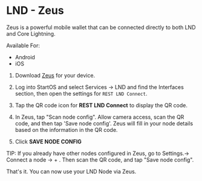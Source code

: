 # LND - Zeus

Zeus is a powerful mobile wallet that can be connected directly to both LND and Core Lightning.

Available For:

- Android
- iOS


1. Download [Zeus](https://zeusln.app/) for your device.

1. Log into StartOS and select Services -> LND and find the Interfaces section, then open the settings for `REST LND Connect`.

1. Tap the QR code icon for **REST LND Connect** to display the QR code.

1. In Zeus, tap "Scan node config". Allow camera access, scan the QR code, and then tap 'Save node config'. Zeus will fill in your node details based on the information in the QR code.

1. Click **SAVE NODE CONFIG**


TIP: If you already have other nodes configured in Zeus, go to Settings.-> Connect a node -> + . Then scan the QR code, and tap "Save node config".


That's it. You can now use your LND Node via Zeus.

